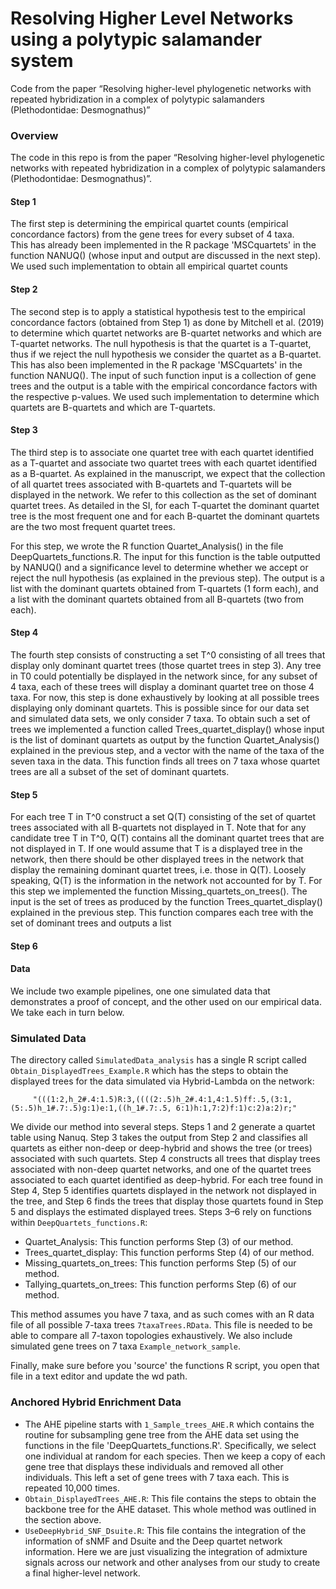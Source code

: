 # Resolving Higher Level Networks using a polytypic salamander system

Code from the paper “Resolving higher-level phylogenetic networks with repeated hybridization in a complex of polytypic salamanders (Plethodontidae: Desmognathus)”

### Overview
The code in this repo is from the paper “Resolving higher-level phylogenetic networks with repeated hybridization in a complex of polytypic salamanders (Plethodontidae: Desmognathus)”.

#### Step 1
The first step is determining the empirical quartet counts (empirical concordance factors) from the gene trees for every subset of 4 taxa.    
This has already been implemented in the R package 'MSCquartets' in the function NANUQ() (whose input and output are discussed in the next step). We used such implementation to obtain all empirical quartet counts 

#### Step 2
The second step is to apply a statistical hypothesis test to the empirical concordance factors (obtained from Step 1) as done by Mitchell et al. (2019) to determine which quartet networks are B-quartet networks and which are T-quartet networks.
The null hypothesis is that the quartet is a T-quartet, thus if we reject the null hypothesis we consider the quartet as a B-quartet. This has also been implemented in the R package 'MSCquartets' in the function NANUQ(). The input of such function input is a collection of gene trees and the output is a table with the empirical concordance factors with the respective p-values. We used such implementation to determine which quartets are B-quartets and which are T-quartets.

#### Step 3
The third step is to associate one quartet tree with each quartet identified as a T-quartet and associate two quartet trees with each quartet identified as a B-quartet. As explained in the manuscript, we expect that the collection of all quartet trees associated with B-quartets and T-quartets will be displayed in the network. We refer to this collection as the set of dominant quartet trees. As detailed in the SI, for each T-quartet the dominant quartet tree is the most frequent one and for each B-quartet the dominant quartets are the two most frequent quartet trees. 

For this step, we wrote the R function Quartet_Analysis() in the file DeepQuartets_functions.R. The input for this function is the table outputted by NANUQ() and a significance level to determine whether we accept or reject the null hypothesis (as explained in the previous step). The output is a list with the dominant quartets obtained from T-quartets (1 form each), and a list with the dominant quartets obtained from all B-quartets (two from each). 

#### Step 4
The fourth step consists of constructing a set T^0 consisting of all trees that display only dominant quartet trees (those quartet trees in step 3). Any tree in T0 could potentially be displayed in the network since, for any subset of 4 taxa, each of these trees will display a dominant quartet tree on those 4 taxa. For now, this step is done exhaustively by looking at all possible trees displaying only dominant quartets. This is possible since for our data set and simulated data sets, we only consider 7 taxa. To obtain such a set of trees we implemented a function called Trees_quartet_display() whose input is the list of dominant quartets as output by the function Quartet_Analysis() explained in the previous step, and a vector with the name of the taxa of the seven taxa in the data. This function finds all trees on 7 taxa whose quartet trees are all a subset of the set of dominant quartets. 

#### Step 5
For each tree T in T^0 construct a set Q(T) consisting of the set of quartet trees associated with all B-quartets not displayed in T. Note that for any candidate tree T in T^0, Q(T) contains all the dominant quartet trees that are not displayed in T. If one would assume that T is a displayed tree in the network, then there should be other displayed trees in the network that display the remaining dominant quartet trees, i.e. those in Q(T). Loosely speaking, Q(T) is the information in the network not accounted for by T.  For this step we implemented the function Missing_quartets_on_trees(). The input is the set of trees as produced by the function Trees_quartet_display() explained in the previous step. This function compares each tree with the set of dominant trees and outputs a list


#### Step 6

#### Data

We include two example pipelines, one one simulated data that demonstrates a proof of concept, and the other used on our empirical data. We take each in turn below. 

### Simulated Data
The directory called `SimulatedData_analysis` has a single R script called `Obtain_DisplayedTrees_Example.R` which has the steps to obtain the displayed trees for the data simulated via Hybrid-Lambda on the network:
```
	 "(((1:2,h_2#.4:1.5)R:3,((((2:.5)h_2#.4:1,4:1.5)ff:.5,(3:1,(5:.5)h_1#.7:.5)g:1)e:1,((h_1#.7:.5, 6:1)h:1,7:2)f:1)c:2)a:2)r;"
```
We divide our method into several steps. Steps 1 and 2 generate a quartet table using Nanuq. Step 3 takes the output from Step 2 and classifies all quartets as either non-deep or deep-hybrid and shows the tree (or trees) associated with such quartets. Step 4 constructs all trees that display trees associated with non-deep quartet networks, and one of the quartet trees associated to each quartet identified as deep-hybrid. For each tree found in Step 4, Step 5 identifies quartets displayed in the network not displayed in the tree, and Step 6 finds the trees that display those quartets found in Step 5 and displays the estimated displayed trees. Steps 3–6 rely on functions within `DeepQuartets_functions.R`:
- Quartet_Analysis: This function performs Step (3) of our method. 
- Trees_quartet_display: This function performs Step (4) of our method. 
- Missing_quartets_on_trees: This function performs Step (5) of our method. 
- Tallying_quartets_on_trees: This function performs Step (6) of our method. 

This method assumes you have 7 taxa, and as such comes with an R data file of all possible 7-taxa trees `7taxaTrees.RData`. This file is needed to be able to compare all 7-taxon topologies exhaustively. We also include simulated gene trees on 7 taxa `Example_network_sample`.

Finally, make sure before you 'source' the functions R script, you open that file in a text editor and update the wd path.

### Anchored Hybrid Enrichment Data
+ The AHE pipeline starts with `1_Sample_trees_AHE.R` which contains the routine for subsampling gene tree from the AHE data set using the functions in the file 'DeepQuartets_functions.R'. Specifically, we select one individual at random for each species. Then we keep a copy of each gene tree that displays these individuals and removed all other individuals. This left a set of gene trees with 7 taxa each. This is repeated 10,000 times.
+ `Obtain_DisplayedTrees_AHE.R`: This file contains the steps to obtain the backbone tree for the AHE dataset. This whole method was outlined in the section above. 
+ `UseDeepHybrid_SNF_Dsuite.R`: This file contains the integration of the information of sNMF and Dsuite and the Deep quartet network information. Here we are just visualizing the integration of admixture signals across our network and other analyses from our study to create a final higher-level network.


